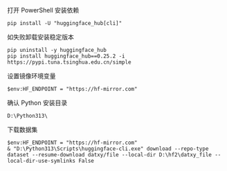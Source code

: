 

打开 PowerShell 安装依赖
```
pip install -U "huggingface_hub[cli]"
```

如失败卸载安装稳定版本
```
pip uninstall -y huggingface_hub
pip install huggingface_hub==0.25.2 -i https://pypi.tuna.tsinghua.edu.cn/simple
```

设置镜像环境变量
```
$env:HF_ENDPOINT = "https://hf-mirror.com"
```

确认 Python 安装目录
```
D:\Python313\
```

下载数据集
```
$env:HF_ENDPOINT = "https://hf-mirror.com"
& "D:\Python313\Scripts\huggingface-cli.exe" download --repo-type dataset --resume-download datxy/file --local-dir D:\hf2\datxy_file --local-dir-use-symlinks False
```